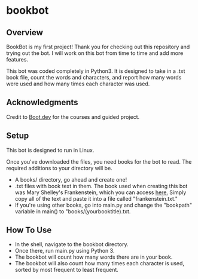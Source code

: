 # bookbot
## Overview
BookBot is my first project! Thank you for checking out this repository and trying out the bot. I will work on this bot from time to time and add more features.

This bot was coded completely in Python3. It is designed to take in a .txt book file, count the words and characters, and report how many words were used and how many times each character was used.

## Acknowledgments
Credit to [Boot.dev](boot.dev) for the courses and guided project.

## Setup
This bot is designed to run in Linux.

Once you've downloaded the files, you need books for the bot to read. The required additions to your directory will be.

- A books/ directory, go ahead and create one!
- .txt files with book text in them. The book used when creating this bot was Mary Shelley's Frankenstein, which you can access [here.](https://raw.githubusercontent.com/asweigart/codebreaker/master/frankenstein.txt) Simply copy all of the text and paste it into a file called "frankenstein.txt."
- If you're using other books, go into main.py and change the "bookpath" variable in main() to "books/(yourbooktitle).txt.

## How To Use
- In the shell, navigate to the bookbot directory.
- Once there, run main.py using Python 3.
- The bookbot will count how many words there are in your book.
- The bookbot will also count how many times each character is used, sorted by most frequent to least frequent.